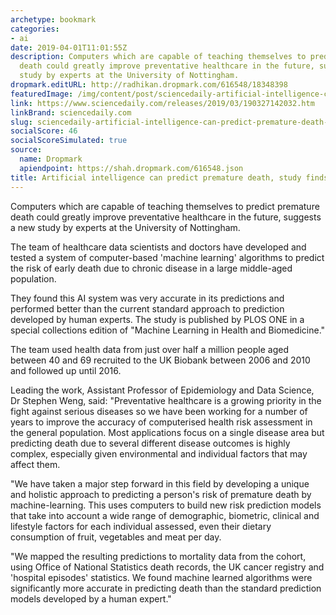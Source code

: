 ```yaml
---
archetype: bookmark
categories:
- ai
date: 2019-04-01T11:01:55Z
description: Computers which are capable of teaching themselves to predict premature
  death could greatly improve preventative healthcare in the future, suggests a new
  study by experts at the University of Nottingham.
dropmark.editURL: http://radhikan.dropmark.com/616548/18348398
featuredImage: /img/content/post/sciencedaily-artificial-intelligence-can-predict-premature-death-study-finds-sciencedaily.jpg
link: https://www.sciencedaily.com/releases/2019/03/190327142032.htm
linkBrand: sciencedaily.com
slug: sciencedaily-artificial-intelligence-can-predict-premature-death-study-finds-sciencedaily
socialScore: 46
socialScoreSimulated: true
source:
  name: Dropmark
  apiendpoint: https://shah.dropmark.com/616548.json
title: Artificial intelligence can predict premature death, study finds -- ScienceDaily
---
```

Computers which are capable of teaching themselves to predict premature death could greatly improve preventative healthcare in the future, suggests a new study by experts at the University of Nottingham.

The team of healthcare data scientists and doctors have developed and tested a system of computer-based 'machine learning' algorithms to predict the risk of early death due to chronic disease in a large middle-aged population.

They found this AI system was very accurate in its predictions and performed better than the current standard approach to prediction developed by human experts. The study is published by PLOS ONE in a special collections edition of "Machine Learning in Health and Biomedicine."

The team used health data from just over half a million people aged between 40 and 69 recruited to the UK Biobank between 2006 and 2010 and followed up until 2016.

Leading the work, Assistant Professor of Epidemiology and Data Science, Dr Stephen Weng, said: "Preventative healthcare is a growing priority in the fight against serious diseases so we have been working for a number of years to improve the accuracy of computerised health risk assessment in the general population. Most applications focus on a single disease area but predicting death due to several different disease outcomes is highly complex, especially given environmental and individual factors that may affect them.

"We have taken a major step forward in this field by developing a unique and holistic approach to predicting a person's risk of premature death by machine-learning. This uses computers to build new risk prediction models that take into account a wide range of demographic, biometric, clinical and lifestyle factors for each individual assessed, even their dietary consumption of fruit, vegetables and meat per day.

"We mapped the resulting predictions to mortality data from the cohort, using Office of National Statistics death records, the UK cancer registry and 'hospital episodes' statistics. We found machine learned algorithms were significantly more accurate in predicting death than the standard prediction models developed by a human expert."

